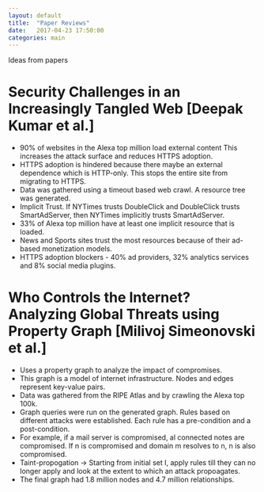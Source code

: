 ```yaml
---
layout: default
title:  "Paper Reviews"
date:   2017-04-23 17:50:00
categories: main
---
```


Ideas from papers

# Security Challenges in an Increasingly Tangled Web [Deepak Kumar et al.]
  * 90% of websites in the Alexa top million load external content This increases the attack surface and reduces HTTPS adoption.
  * HTTPS adoption is hindered because there maybe an external dependence which is HTTP-only. This stops the entire site from migrating to HTTPS.
  * Data was gathered using a timeout based web crawl. A resource tree was generated.
  * Implicit Trust. If NYTimes trusts DoubleClick and DoubleClick trusts SmartAdServer, then NYTimes implicitly trusts SmartAdServer.
  * 33% of Alexa top million have at least one implicit resource that is loaded.
  * News and Sports sites trust the most resources because of their ad-based monetization models.
  * HTTPS adoption blockers - 40% ad providers, 32% analytics services and 8% social media plugins.
  
# Who Controls the Internet? Analyzing Global Threats using Property Graph  [Milivoj Simeonovski et al.]
  * Uses a property graph to analyze the impact of compromises.
  * This graph is a model of internet infrastructure. Nodes and edges represent key-value pairs.
  * Data was gathered from the RIPE Atlas and by crawling the Alexa top 100k.
  * Graph queries were run on the generated graph. Rules based on different attacks were established. Each rule has a pre-condition and a post-condition.
  * For example, if a mail server is compromised, al connected notes are compromised. If n is compromised and domain m resolves to n, n is also compromised.
  * Taint-propogation -> Starting from initial set I, apply rules till they can no longer apply and look at the extent to which an attack propoagates.
  * The final graph had 1.8 million nodes and 4.7 million relationships.
